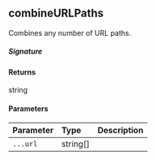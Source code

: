 ## combineURLPaths

Combines any number of URL paths.

##### Signature

#### Returns
string

#### Parameters


| Parameter	   | Type    | Description |
|:-------------|:---------------|:------------|
| `...url`    | string[] |  |

